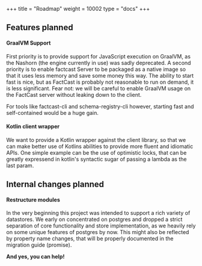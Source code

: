 +++
title = "Roadmap"
weight = 10002
type = "docs"
+++

## Features planned

#### GraalVM Support

First priority is to provide support for JavaScript execution on GraalVM, as the Nashorn (the engine currently in use) was sadly deprecated. A second priority is to enable factcast Server to be packaged as a native image so that it uses less memory and save some money this way. The ability to start fast is nice, but as FactCast is probably not reasonable to run on demand, it is less significant.
Fear not: we will be careful to enable GraalVM usage on the FactCast server without leaking down to the client.

For tools like factcast-cli and schema-registry-cli however, starting fast and self-contained would be a huge gain. 

#### Kotlin client wrapper

We want to provide a Kotlin wrapper against the client library, so that we can make better use of Kotlins abilities to provide more fluent and idiomatic APIs.
One simple example can be the use of optimistic locks, that can be greatly expressend in kotlin's syntactic sugar of passing a lambda as the last param.

## Internal changes planned

#### Restructure modules

In the very beginning this project was intended to support a rich variety of datastores. We early on concentrated on postgres and dropped a strict separation of core functionality and store implementation, as we heavily rely on some unique features of postgres by now. This might also be reflected by property name changes, that will be properly documented in the migration guide (promise).
  


**And yes, you can help!**


